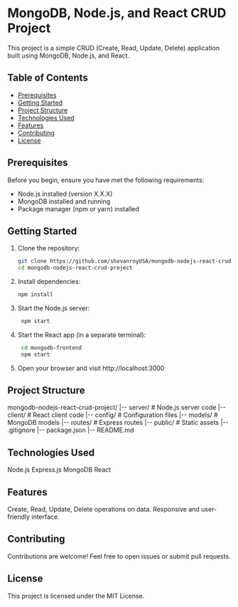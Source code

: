 # MongoDB, Node.js, and React CRUD Project

This project is a simple CRUD (Create, Read, Update, Delete) application built using MongoDB, Node.js, and React.

## Table of Contents

- [Prerequisites](#prerequisites)
- [Getting Started](#getting-started)
- [Project Structure](#project-structure)
- [Technologies Used](#technologies-used)
- [Features](#features)
- [Contributing](#contributing)
- [License](#license)

## Prerequisites

Before you begin, ensure you have met the following requirements:

- Node.js installed (version X.X.X)
- MongoDB installed and running
- Package manager (npm or yarn) installed

## Getting Started

1. Clone the repository:

   ```bash
   git clone https://github.com/shovanroyUSA/mongodb-nodejs-react-crud-project.git
   cd mongodb-nodejs-react-crud-project
2. Install dependencies:
    ```bash
    npm install
3. Start the Node.js server: 
   ```bash
    npm start
4. Start the React app (in a separate terminal):
   ```bash
    cd mongodb-frontend
    npm start
5. Open your browser and visit http://localhost:3000

## Project Structure
mongodb-nodejs-react-crud-project/
|-- server/              # Node.js server code
|-- client/              # React client code
|-- config/              # Configuration files
|-- models/              # MongoDB models
|-- routes/              # Express routes
|-- public/              # Static assets
|-- .gitignore
|-- package.json
|-- README.md

## Technologies Used
Node.js
Express.js
MongoDB
React

## Features
Create, Read, Update, Delete operations on data.
Responsive and user-friendly interface.

## Contributing
Contributions are welcome! Feel free to open issues or submit pull requests.

## License
This project is licensed under the MIT License.
